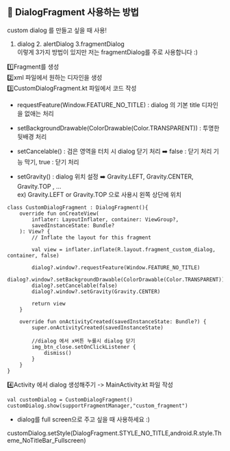## 📌 DialogFragment 사용하는 방법

custom dialog 를 만들고 싶을 때 사용!<br/>
1. dialog 2. alertDialog 3.fragmentDialog <br/>
이렇게 3가지 방법이 있지만 저는 fragmentDialog를 주로 사용합니다 :)

1️⃣Fragment를 생성<br/>
2️⃣xml 파일에서 원하는 디자인을 생성<br/>
3️⃣CustomDialogFragment.kt 파일에서 코드 작성<br/>

* requestFeature(Window.FEATURE_NO_TITLE) : dialog 의 기본 title 디자인을 없애는 처리

* setBackgroundDrawable(ColorDrawable(Color.TRANSPARENT)) : 투명한 뒷배경 처리

* setCancelable() : 검은 영역을 터치 시 dialog 닫기 처리  ➡️  false : 닫기 처리 기능 막기, true : 닫기 처리

* setGravity() : dialog 위치 설정  ➡️  Gravity.LEFT, Gravity.CENTER, Gravity.TOP , ...<br/>
 ex) Gravity.LEFT or Gravity.TOP 으로 사용시 왼쪽 상단에 위치

```
class CustomDialogFragment : DialogFragment(){
    override fun onCreateView(
        inflater: LayoutInflater, container: ViewGroup?,
        savedInstanceState: Bundle?
    ): View? {
        // Inflate the layout for this fragment

        val view = inflater.inflate(R.layout.fragment_custom_dialog, container, false)

        dialog?.window?.requestFeature(Window.FEATURE_NO_TITLE)
        dialog?.window?.setBackgroundDrawable(ColorDrawable(Color.TRANSPARENT))
        dialog?.setCancelable(false)
        dialog?.window?.setGravity(Gravity.CENTER)

        return view
    }

    override fun onActivityCreated(savedInstanceState: Bundle?) {
        super.onActivityCreated(savedInstanceState)
        
        //dialog 에서 x버튼 누를시 dialog 닫기
        img_btn_close.setOnClickListener {
            dismiss()
        }
    }
}
```

4️⃣Activity 에서 dialog 생성해주기 -> MainActivity.kt 파일 작성

```
val customDialog = CustomDialogFragment()
customDialog.show(supportFragmentManager,"custom_fragment")
```

* dialog를 full screen으로 주고 싶을 때 사용하세요 :)

 customDialog.setStyle(DialogFragment.STYLE_NO_TITLE,android.R.style.Theme_NoTitleBar_Fullscreen)

